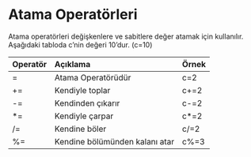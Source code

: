# Atama Operatörleri

Atama operatörleri değişkenlere ve sabitlere değer atamak için kullanılır. Aşağıdaki tabloda c’nin değeri 10’dur. \(c=10\)

| Operatör | Açıklama | Örnek |
| :--- | :--- | :--- |
| = | Atama Operatörüdür | c=2 |
| += | Kendiyle toplar | c+=2 |
| -= | Kendinden çıkarır | c-=2 |
| \*= | Kendiyle çarpar | c\*=2 |
| /= | Kendine böler | c/=2 |
| %= | Kendine bölümünden kalanı atar | c%=3 |

